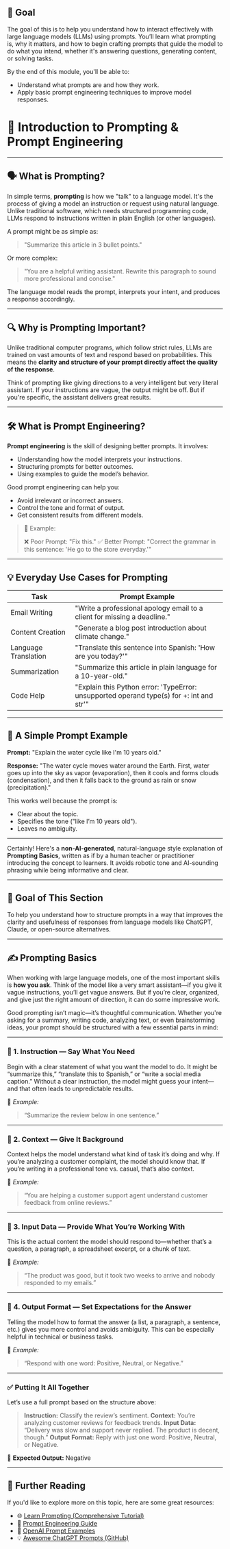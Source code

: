 
## 🎯 Goal

The goal of this is to help you understand how to interact effectively with large language models (LLMs) using prompts. You’ll learn what prompting is, why it matters, and how to begin crafting prompts that guide the model to do what you intend, whether it's answering questions, generating content, or solving tasks.

By the end of this module, you'll be able to:

* Understand what prompts are and how they work.
* Apply basic prompt engineering techniques to improve model responses.

# 🧠 Introduction to Prompting & Prompt Engineering
---

## 🗣️ What is Prompting?

In simple terms, **prompting** is how we "talk" to a language model. It's the process of giving a model an instruction or request using natural language. Unlike traditional software, which needs structured programming code, LLMs respond to instructions written in plain English (or other languages).

A prompt might be as simple as:

> "Summarize this article in 3 bullet points."

Or more complex:

> "You are a helpful writing assistant. Rewrite this paragraph to sound more professional and concise."

The language model reads the prompt, interprets your intent, and produces a response accordingly.

---

## 🔍 Why is Prompting Important?

Unlike traditional computer programs, which follow strict rules, LLMs are trained on vast amounts of text and respond based on probabilities. This means the **clarity and structure of your prompt directly affect the quality of the response**.

Think of prompting like giving directions to a very intelligent but very literal assistant. If your instructions are vague, the output might be off. But if you're specific, the assistant delivers great results.

---

## 🛠️ What is Prompt Engineering?

**Prompt engineering** is the skill of designing better prompts. It involves:

* Understanding how the model interprets your instructions.
* Structuring prompts for better outcomes.
* Using examples to guide the model’s behavior.

Good prompt engineering can help you:

* Avoid irrelevant or incorrect answers.
* Control the tone and format of output.
* Get consistent results from different models.

> 🧠 Example:
>
> ❌ Poor Prompt: "Fix this."
> ✅ Better Prompt: "Correct the grammar in this sentence: 'He go to the store everyday.'"

---

## 💡 Everyday Use Cases for Prompting

| Task                 | Prompt Example                                                                           |
| -------------------- | ---------------------------------------------------------------------------------------- |
| Email Writing        | "Write a professional apology email to a client for missing a deadline."                 |
| Content Creation     | "Generate a blog post introduction about climate change."                                |
| Language Translation | "Translate this sentence into Spanish: 'How are you today?'"                             |
| Summarization        | "Summarize this article in plain language for a 10-year-old."                            |
| Code Help            | "Explain this Python error: 'TypeError: unsupported operand type(s) for +: int and str'" |

---

## 🔬 A Simple Prompt Example

**Prompt:**
"Explain the water cycle like I'm 10 years old."

**Response:**
"The water cycle moves water around the Earth. First, water goes up into the sky as vapor (evaporation), then it cools and forms clouds (condensation), and then it falls back to the ground as rain or snow (precipitation)."

This works well because the prompt is:

* Clear about the topic.
* Specifies the tone ("like I’m 10 years old").
* Leaves no ambiguity.

---


Certainly! Here's a **non-AI-generated**, natural-language style explanation of **Prompting Basics**, written as if by a human teacher or practitioner introducing the concept to learners. It avoids robotic tone and AI-sounding phrasing while being informative and clear.

---

## 🎯 Goal of This Section

To help you understand how to structure prompts in a way that improves the clarity and usefulness of responses from language models like ChatGPT, Claude, or open-source alternatives.

---

## ✍️ Prompting Basics 

When working with large language models, one of the most important skills is **how you ask**. Think of the model like a very smart assistant—if you give it vague instructions, you’ll get vague answers. But if you’re clear, organized, and give just the right amount of direction, it can do some impressive work.

Good prompting isn’t magic—it’s thoughtful communication. Whether you're asking for a summary, writing code, analyzing text, or even brainstorming ideas, your prompt should be structured with a few essential parts in mind:

---

### 🔹 1. Instruction — Say What You Need

Begin with a clear statement of what you want the model to do. It might be “summarize this,” “translate this to Spanish,” or “write a social media caption.” Without a clear instruction, the model might guess your intent—and that often leads to unpredictable results.

🧾 *Example:*

> “Summarize the review below in one sentence.”

---

### 🔹 2. Context — Give It Background

Context helps the model understand what kind of task it’s doing and why. If you’re analyzing a customer complaint, the model should know that. If you’re writing in a professional tone vs. casual, that’s also context.

🧾 *Example:*

> “You are helping a customer support agent understand customer feedback from online reviews.”

---

### 🔹 3. Input Data — Provide What You’re Working With

This is the actual content the model should respond to—whether that’s a question, a paragraph, a spreadsheet excerpt, or a chunk of text.

🧾 *Example:*

> “The product was good, but it took two weeks to arrive and nobody responded to my emails.”

---

### 🔹 4. Output Format — Set Expectations for the Answer

Telling the model how to format the answer (a list, a paragraph, a sentence, etc.) gives you more control and avoids ambiguity. This can be especially helpful in technical or business tasks.

🧾 *Example:*

> “Respond with one word: Positive, Neutral, or Negative.”

---

### ✅ Putting It All Together

Let’s use a full prompt based on the structure above:

> **Instruction:** Classify the review’s sentiment.
> **Context:** You’re analyzing customer reviews for feedback trends.
> **Input Data:** “Delivery was slow and support never replied. The product is decent, though.”
> **Output Format:** Reply with just one word: Positive, Neutral, or Negative.

🧠 **Expected Output:** Negative

---
## 📘 Further Reading

If you'd like to explore more on this topic, here are some great resources:

* 🌐 [Learn Prompting (Comprehensive Tutorial)](https://www.learnprompting.org/)
* 📖 [Prompt Engineering Guide](https://www.promptingguide.ai/)
* 🧠 [OpenAI Prompt Examples](https://platform.openai.com/examples)
* 💡 [Awesome ChatGPT Prompts (GitHub)](https://github.com/f/awesome-chatgpt-prompts)

